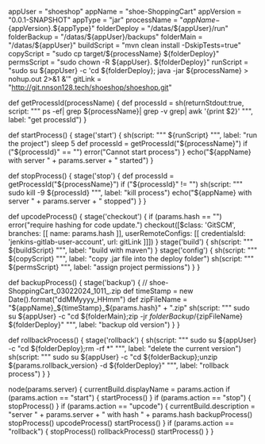 appUser = "shoeshop"
appName = "shoe-ShoppingCart"
appVersion = "0.0.1-SNAPSHOT"
appType = "jar"
processName = "${appName}-${appVersion}.${appType}"
folderDeploy = "/datas/${appUser}/run"
folderBackup = "/datas/${appUser}/backups"
folderMain = "/datas/${appUser}"
buildScript = "mvn clean install -DskipTests=true"
copyScript = "sudo cp target/${processName} ${folderDeploy}"
permsScript = "sudo chown -R ${appUser}. ${folderDeploy}"
runScript = "sudo su ${appUser} -c 'cd ${folderDeploy}; java -jar ${processName} > nohup.out 2>&1 &'"
gitLink = "http://git.nnson128.tech/shoeshop/shoeshop.git"

def getProcessId(processName) {
    def processId = sh(returnStdout:true, script: """ ps -ef| grep ${processName}| grep -v grep| awk \'{print \$2}\' """, label: "get processId")
}

def startProcess() {
    stage('start') {
        sh(script: """ ${runScript} """, label: "run the project")
        sleep 5
        def processId = getProcessId("${processName}")
        if ("${processId}" == "")
            error("Cannot start process")
    }
    echo("${appName} with server " + params.server + " started")
}

def stopProcess() {
    stage('stop') {
        def processId = getProcessId("${processName}")
        if ("${processId}" != "")
            sh(script: """ sudo kill -9 ${processId} """, label: "kill process")
        echo("${appName} with server " + params.server + " stopped")
    }
}

def upcodeProcess() {
    stage('checkout') {
        if (params.hash == "")
            error("require hashing for code update.")
        checkout([$class: 'GitSCM', branches: [[ name: params.hash ]],
            userRemoteConfigs: [[ credentialsId: 'jenkins-gitlab-user-account', url: gitLink ]]])
    }
    stage('build') {
        sh(script: """ ${buildScript} """, label: "build with maven")
    }
    stage('config') {
        sh(script: """ ${copyScript} """, label: "copy .jar file into the deploy folder")
        sh(script: """ ${permsScript} """, label: "assign project permissions")
    }
}

def backupProcess() {
    stage('backup') {
        // shoe-ShoppingCart_03022024_1011_<commit>.zip
        def timeStamp = new Date().format("ddMMyyyy_HHmm")
        def zipFileName = "${appName}_${timeStamp}_${params.hash}" + ".zip"
        sh(script: """ sudo su ${appUser} -c "cd ${folderMain};zip -jr ${folderBackup}/${zipFileName} ${folderDeploy}"  """, label: "backup old version")
    }
}

def rollbackProcess() {
    stage('rollback') {
        sh(script: """ sudo su ${appUser} -c "cd ${folderDeploy};rm -rf *"  """, label: "delete the current version")
        sh(script: """ sudo su ${appUser} -c "cd ${folderBackup};unzip ${params.rollback_version} -d ${folderDeploy}" """, label: "rollback process")
    }
}

node(params.server) {
    currentBuild.displayName = params.action
    if (params.action == "start") {
        startProcess()
    }
    if (params.action == "stop") {
        stopProcess()
    }
    if (params.action == "upcode") {
        currentBuild.description = "server " + params.server + " with hash " + params.hash
        backupProcess()
        stopProcess()
        upcodeProcess()
        startProcess()
    }
    if (params.action == "rollback") {
        stopProcess()
        rollbackProcess()
        startProcess()
    }
}